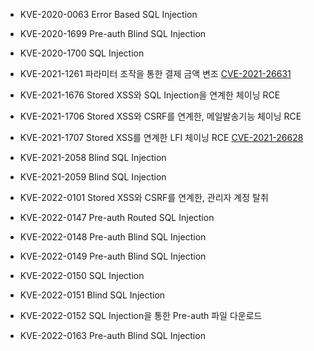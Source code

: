 * KVE-2020-0063  Error Based SQL Injection

* KVE-2020-1699  Pre-auth Blind SQL Injection

* KVE-2020-1700  SQL Injection


* KVE-2021-1261  파라미터 조작을 통한 결제 금액 변조 [CVE-2021-26631](https://knvd.krcert.or.kr/detailDos.do?IDX=5610)

* KVE-2021-1676  Stored XSS와 SQL Injection을 연계한 체이닝 RCE

* KVE-2021-1706  Stored XSS와 CSRF를 연계한, 메일발송기능 체이닝 RCE

* KVE-2021-1707  Stored XSS를 연계한 LFI 체이닝 RCE [CVE-2021-26628](https://knvd.krcert.or.kr/detailDos.do?IDX=5589)

* KVE-2021-2058  Blind SQL Injection

* KVE-2021-2059  Blind SQL Injection

 
* KVE-2022-0101  Stored XSS와 CSRF를 연계한, 관리자 계정 탈취

* KVE-2022-0147  Pre-auth Routed SQL Injection

* KVE-2022-0148  Pre-auth Blind SQL Injection

* KVE-2022-0149  Pre-auth Blind SQL Injection

* KVE-2022-0150  SQL Injection

* KVE-2022-0151  Blind SQL Injection

* KVE-2022-0152  SQL Injection을 통한 Pre-auth 파일 다운로드

* KVE-2022-0163  Pre-auth Blind SQL Injection
